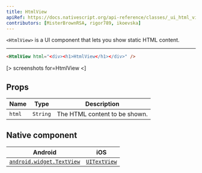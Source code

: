 ```yaml
---
title: HtmlView
apiRef: https://docs.nativescript.org/api-reference/classes/_ui_html_view_.htmlview
contributors: [MisterBrownRSA, rigor789, ikoevska]
---
```


`<HtmlView>` is a UI component that lets you show static HTML content.

---

```html
<HtmlView html="<div><h1>HtmlView</h1></div>" />
```

[> screenshots for=HtmlView <]

## Props

| Name | Type | Description |
|------|------|-------------|
| `html` | `String` | The HTML content to be shown.

## Native component

| Android | iOS |
|---------|-----|
| [`android.widget.TextView`](https://developer.android.com/reference/android/widget/TextView.html) | [`UITextView`](https://developer.apple.com/documentation/uikit/uitextview)